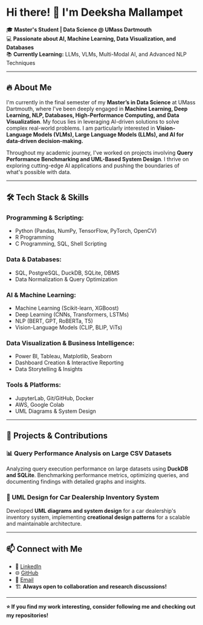 # Hi there! 👋 I'm Deeksha Mallampet  

🎓 **Master's Student | Data Science @ UMass Dartmouth**  
💻 **Passionate about AI, Machine Learning, Data Visualization, and Databases**  
📚 **Currently Learning:** LLMs, VLMs, Multi-Modal AI, and Advanced NLP Techniques  

---

## 🔥 About Me
I'm currently in the final semester of my **Master’s in Data Science** at UMass Dartmouth, where I've been deeply engaged in **Machine Learning, Deep Learning, NLP, Databases, High-Performance Computing, and Data Visualization**. My focus lies in leveraging AI-driven solutions to solve complex real-world problems. I am particularly interested in **Vision-Language Models (VLMs), Large Language Models (LLMs), and AI for data-driven decision-making.**  

Throughout my academic journey, I've worked on projects involving **Query Performance Benchmarking and UML-Based System Design**. I thrive on exploring cutting-edge AI applications and pushing the boundaries of what's possible with data.

---

## 🛠 Tech Stack & Skills

### **Programming & Scripting:**
- Python (Pandas, NumPy, TensorFlow, PyTorch, OpenCV)
- R Programming
- C Programming, SQL, Shell Scripting

### **Data & Databases:**
- SQL, PostgreSQL, DuckDB, SQLite, DBMS
- Data Normalization & Query Optimization

### **AI & Machine Learning:**
- Machine Learning (Scikit-learn, XGBoost)
- Deep Learning (CNNs, Transformers, LSTMs)
- NLP (BERT, GPT, RoBERTa, T5)
- Vision-Language Models (CLIP, BLIP, ViTs)

### **Data Visualization & Business Intelligence:**
- Power BI, Tableau, Matplotlib, Seaborn
- Dashboard Creation & Interactive Reporting
- Data Storytelling & Insights

### **Tools & Platforms:**
- JupyterLab, Git/GitHub, Docker
- AWS, Google Colab
- UML Diagrams & System Design

---

## 🚀 Projects & Contributions
### **📊 Query Performance Analysis on Large CSV Datasets**  
Analyzing query execution performance on large datasets using **DuckDB and SQLite**. Benchmarking performance metrics, optimizing queries, and documenting findings with detailed graphs and insights.

### **📌 UML Design for Car Dealership Inventory System**  
Developed **UML diagrams and system design** for a car dealership's inventory system, implementing **creational design patterns** for a scalable and maintainable architecture.

---

## 📫 Connect with Me
- 💼 [LinkedIn](https://www.linkedin.com/in/deeksha-mallampet-6aa5b72b2/)  
- 🌐 [GitHub](https://github.com/DeekshaMallampet)  
- 📧 [Email](deekshagoud21@gmail.com)  
- 🏗 **Always open to collaboration and research discussions!**  

---

**⭐ If you find my work interesting, consider following me and checking out my repositories!**

